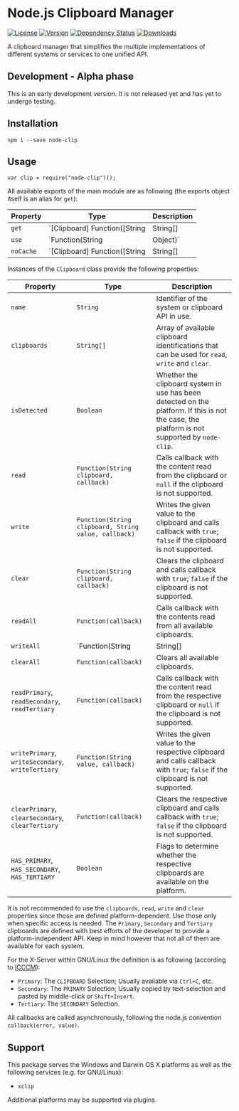 # Node.js Clipboard Manager

[![License](https://img.shields.io/npm/l/node-clip.svg)](LICENSE)
[![Version](https://img.shields.io/npm/v/node-clip.svg)](https://www.npmjs.com/package/node-clip)
[![Dependency Status](https://david-dm.org/frissdiegurke/node-clip.svg)](https://david-dm.org/frissdiegurke/node-clip)
[![Downloads](https://img.shields.io/npm/dt/node-clip.svg)](https://www.npmjs.com/package/node-clip)

A clipboard manager that simplifies the multiple implementations of different systems or services to one unified API.

## Development - Alpha phase

This is an early development version. It is not released yet and has yet to undergo testing.

## Installation

```
npm i --save node-clip
```

## Usage

```
var clip = require("node-clip")();
```

All available exports of the main module are as following (the exports object itself is an alias for `get`):

| Property | Type | Description |
| --- | --- | --- |
| `get` | `[Clipboard] Function([String|String[]|Object filter], [Boolean force])` | Returns an instance of the `Clipboard` class. A specified `filter` may restrict the systems to use (`String|String[]`) or define the clipboard module (`Object`; See [specification](./lib/systems/README.md)). If `force` is `true`, the first matching system gets used. |
| `use` | `Function(String|Object)` | Register a plugin to use in addition to default systems. The plugin must follow the [specification](./lib/systems/README.md). |
| `noCache` | `[Clipboard] Function([String|String[]|Object filter], [Boolean force])` | Similar to `get` but does not use caching. |

Instances of the `Clipboard` class provide the following properties:

| Property | Type | Description |
|---| --- | --- |
| `name` | `String` | Identifier of the system or clipboard API in use. |
| `clipboards` | `String[]` | Array of available clipboard identifications that can be used for `read`, `write` and `clear`. |
| `isDetected` | `Boolean` | Whether the clipboard system in use has been detected on the platform. If this is not the case, the platform is not supported by `node-clip`. |
| `read` | `Function(String clipboard, callback)` | Calls callback with the content read from the clipboard or `null` if the clipboard is not supported. |
| `write` | `Function(String clipboard, String value, callback)` | Writes the given value to the clipboard and calls callback with `true`; `false` if the clipboard is not supported. |
| `clear` | `Function(String clipboard, callback)` | Clears the clipboard and calls callback with `true`; `false` if the clipboard is not supported. |
| `readAll` | `Function(callback)` | Calls callback with the contents read from all available clipboards. |
| `writeAll` | `Function(String|String[]|Object value, callback)` | Writes the given value(s) to the respective clipboards. |
| `clearAll` | `Function(callback)` | Clears all available clipboards. |
| `readPrimary`, `readSecondary`, `readTertiary` | `Function(callback)` | Calls callback with the content read from the respective clipboard or `null` if the clipboard is not supported. |
| `writePrimary`, `writeSecondary`, `writeTertiary` | `Function(String value, callback)` | Writes the given value to the respective clipboard and calls callback with `true`; `false` if the clipboard is not supported. |
| `clearPrimary`, `clearSecondary`, `clearTertiary` | `Function(callback)` | Clears the respective clipboard and calls callback with `true`; `false` if the clipboard is not supported. |
| `HAS_PRIMARY`, `HAS_SECONDARY`, `HAS_TERTIARY` | `Boolean` | Flags to determine whether the respective clipboards are available on the platform. |

It is not recommended to use the `clipboards`, `read`, `write` and `clear` properties since those are defined platform-dependent. Use those only when specific access is needed.
The `Primary`, `Secondary` and `Tertiary` clipboards are defined with best efforts of the developer to provide a platform-independent API. Keep in mind however that not all of them are available for each system.

For the X-Server within GNU/Linux the definition is as following (according to [ICCCM](https://tronche.com/gui/x/icccm/sec-2.html#s-2.6.1)):

 * `Primary`: The `CLIPBOARD` Selection; Usually available via `Ctrl+C`, etc.
 * `Secondary`: The `PRIMARY` Selection; Usually copied by text-selection and pasted by middle-click or `Shift+Insert`.
 * `Tertiary`: The `SECONDARY` Selection.

All callbacks are called asynchronously, following the node.js convention `callback(error, value)`.

## Support

This package serves the Windows and Darwin OS X platforms as well as the following services (e.g. for GNU/Linux):

 * `xclip`

Additional platforms may be supported via plugins.

